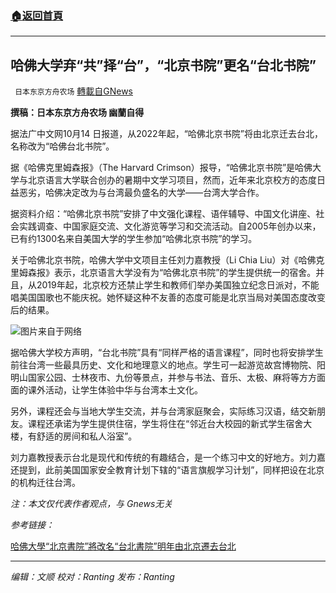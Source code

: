 ###  [:house:返回首頁](https://github.com/ourhimalayas/txt)
---


## 哈佛大学弃“共”择“台”，“北京书院”更名“台北书院”
` 日本东京方舟农场` [轉載自GNews](https://gnews.org/zh-hans/1594784/)

**撰稿：日本东京方舟农场 幽蘭自得**

据法广中文网10月14 日报道，从2022年起，“哈佛北京书院”将由北京迁去台北，名称改为“哈佛台北书院”。

据《哈佛克里姆森报》（The Harvard Crimson）报导，“哈佛北京书院”是哈佛大学与北京语言大学联合创办的暑期中文学习项目，然而，近年来北京校方的态度日益恶劣，哈佛决定改为与台湾最负盛名的大学——台湾大学合作。

据资料介绍：“哈佛北京书院”安排了中文强化课程、语伴辅导、中国文化讲座、社会实践调查、中国家庭交流、文化游览等学习和交流活动。自2005年创办以来，已有约1300名来自美国大学的学生参加“哈佛北京书院”的学习。

关于哈佛北京书院，哈佛大学中文项目主任刘力嘉教授（Li Chia Liu）对《哈佛克里姆森报》表示，北京语言大学没有为“哈佛北京书院”的学生提供统一的宿舍。并且，从2019年起，北京校方还禁止学生和教师们举办美国独立纪念日派对，不能唱美国国歌也不能庆祝。她怀疑这种不友善的态度可能是北京当局对美国态度改变后的结果。

![](https://assets.gnews.org/wp-content/uploads/2021/10/微信图片_20211015002531.png)图片来自于网络

据哈佛大学校方声明，“台北书院”具有“同样严格的语言课程”，同时也将安排学生前往台湾一些最具历史、文化和地理意义的地点。学生可一起游览故宫博物院、阳明山国家公园、士林夜市、九份等景点，并参与书法、音乐、太极、麻将等方方面面的课外活动，让学生体验中华与台湾本土文化。

另外，课程还会与当地大学生交流，并与台湾家庭聚会，实际练习汉语，结交新朋友。课程还承诺为学生提供住宿，学生将住在“邻近台大校园的新式学生宿舍大楼，有舒适的房间和私人浴室”。

刘力嘉教授表示台北是现代和传统的有趣结合，是一个练习中文的好地方。刘力嘉还提到，此前美国国家安全教育计划下辖的“语言旗舰学习计划”，同样把设在北京的机构迁往台湾。

*注：本文仅代表作者观点，与 Gnews无关*

*参考链接：*

[哈佛大學“北京書院”將改名“台北書院”明年由北京遷去台北](https://www.rfi.fr/tw/%E4%B8%AD%E5%9C%8B/20211013-%E5%93%88%E4%BD%9B%E5%A4%A7%E5%AD%B8-%E5%8C%97%E4%BA%AC%E6%9B%B8%E9%99%A2-%E5%B0%87%E6%94%B9%E5%90%8D-%E5%8F%B0%E5%8C%97%E6%9B%B8%E9%99%A2-%E6%98%8E%E5%B9%B4%E7%94%B1%E5%8C%97%E4%BA%AC%E9%81%B7%E5%8E%BB%E5%8F%B0%E5%8C%97)

* * *

*编辑：文顺 校对：Ranting 发布：Ranting*
